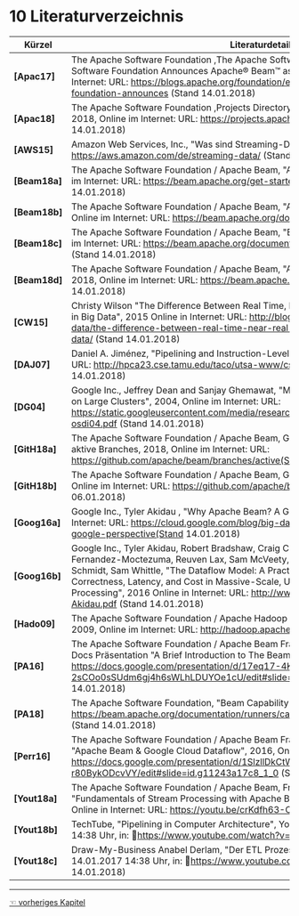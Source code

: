 # 10 Literaturverzeichnis
| Kürzel        | Literaturdetails                                                                                                                                                                                                                                                                                                                                                                                                                                |
| ------------- | ----------------------------------------------------------------------------------------------------------------------------------------------------------------------------------------------------------------------------------------------------------------------------------------------------------------------------------------------------------------------------------------------------------------------------------------------- |
| **[Apac17]**  | The Apache Software Foundation ,The Apache Software Foundation Blog , "The Apache Software Foundation Announces Apache® Beam™ as a Top-Level Project", 2017, Online im Internet: URL: https://blogs.apache.org/foundation/entry/the-apache-software-foundation-announces (Stand 14.01.2018)                                                                                                                                                     |
| **[Apac18]**  | The Apache Software Foundation ,Projects Directory , "Projects by number of committers", 2018, Online im Internet: URL:  https://projects.apache.org/projects.html?number (Stand 14.01.2018)                                                                                                                                                                                                                                                    |
| **[AWS15]**   | Amazon Web Services, Inc., "Was sind Streaming-Daten" 2017 Online in Internet: URL:  https://aws.amazon.com/de/streaming-data/ (Stand 14.01.2018)                                                                                                                                                                                                                                                                                               |
| **[Beam18a]** | The Apache Software Foundation / Apache Beam, "Apache Beam Overview", 2018, Online im Internet: URL: https://beam.apache.org/get-started/beam-overview/ (Stand 14.01.2018)                                                                                                                                                                                                                                                                      |
| **[Beam18b]** | The Apache Software Foundation / Apache Beam, "Apache Beam Documentation", 2018, Online im Internet: URL: https://beam.apache.org/documentation/ (Stand 14.01.2018)                                                                                                                                                                                                                                                                             |
| **[Beam18c]** | The Apache Software Foundation / Apache Beam, "Beam Capability Matrix", 2018, Online im Internet: URL: https://beam.apache.org/documentation/runners/capability-matrix/ (Stand 14.01.2018)                                                                                                                                                                                                                                                      |
| **[Beam18d]** | The Apache Software Foundation / Apache Beam, "Apache Beam™ Downloads: Releases", 2018, Online im Internet: URL: https://beam.apache.org/get-started/downloads/(Stand 14.01.2018)                                                                                                                                                                                                                                                               |
| **[CW15]**    | Christy Wilson "The Difference Between Real Time, Near-Real Time, and Batch Processing in Big Data", 2015 Online in Internet: URL:  http://blog.syncsort.com/2015/11/big-data/the-difference-between-real-time-near-real-time-and-batch-processing-in-big-data/ (Stand 14.01.2018)                                                                                                                                                              |
| **[DAJ07]**   | Daniel A. Jiménez, "Pipelining and Instruction-Level Parallelism", 2007 Online in Internet: URL:  http://hpca23.cse.tamu.edu/taco/utsa-www/cs5513-fall07/lecture3.html (Stand 14.01.2018)                                                                                                                                                                                                                                                       |
| **[DG04]**    | Google Inc., Jeffrey Dean and Sanjay Ghemawat, "MapReduce: Simplified Data Processing on Large Clusters", 2004, Online im Internet: URL: https://static.googleusercontent.com/media/research.google.com/de//archive/mapreduce-osdi04.pdf (Stand 14.01.2018)                                                                                                                                                                                     |
| **[GitH18a]** | The Apache Software Foundation / Apache Beam, GitHub Repositiory von Apache Beam aktive Branches, 2018, Online im Internet: URL: https://github.com/apache/beam/branches/active(Stand 14.01.2018)                                                                                                                                                                                                                                               |
| **[GitH18b]** | The Apache Software Foundation / Apache Beam, GitHub Insights Contributors , 2018, Online im Internet: URL: https://github.com/apache/beam/graphs/contributors(Stand 06.01.2018)                                                                                                                                                                                                                                                                |
| **[Goog16a]** | Google Inc., Tyler Akidau , "Why Apache Beam? A Google Perspective", 2016, Online im Internet: URL: https://cloud.google.com/blog/big-data/2016/05/why-apache-beam-a-google-perspective(Stand 14.01.2018)                                                                                                                                                                                                                                       |
| **[Goog16b]** | Google Inc., Tyler Akidau, Robert Bradshaw, Craig Chambers, Slava Chernyak, Rafael J. Fernandez-Moctezuma, Reuven Lax, Sam McVeety, Daniel Mills, Frances Perry, Eric Schmidt, Sam Whittle, "The Dataflow Model: A Practical Approach to Balancing Correctness, Latency, and Cost in Massive-Scale, Unbounded, Out-of-Order Data Processing", 2016 Online in Internet: URL: http://www.vldb.org/pvldb/vol8/p1792-Akidau.pdf  (Stand 14.01.2018) |
| **[Hado09]**  | The Apache Software Foundation / Apache Hadoop , "News: Hadoop is getting bigger!", 2009, Online im Internet: URL: http://hadoop.apache.org/#News (Stand 14.01.2018)                                                                                                                                                                                                                                                                            |
| **[PA16]**    | The Apache Software Foundation / Apache Beam Frances Perry und Tyler Akidau, Google Docs Präsentation "A Brief Introduction to The Beam Model", 2016, Online im Internet: URL: https://docs.google.com/presentation/d/17eq17-4KYvF1-2sCOo0sSUdm6gj4h6sWLhLDUYOe1cU/edit#slide=id.g119cd57211_0_16 (Stand 14.01.2018)                                                                                                                            |
| **[PA18]**    | The Apache Software Foundation, "Beam Capability Matrix", Online in Internet: URL:  https://beam.apache.org/documentation/runners/capability-matrix/#cap-summary-when (Stand 14.01.2018)                                                                                                                                                                                                                                                        |
| **[Perr16]**  | The Apache Software Foundation / Apache Beam Frances Perry, Google Docs Präsentation "Apache Beam & Google Cloud Dataflow", 2016, Online im Internet: URL: https://docs.google.com/presentation/d/1SlzllDkCtWdg18qKFhxB1EkQAW2ZiG-r80BykODcvVY/edit#slide=id.g11243a17c8_1_0 (Stand 14.01.2018)                                                                                                                                                 |
| **[Yout18a]** | The Apache Software Foundation / Apache Beam, Frances Perry und Tyler Akidau, "Fundamentals of Stream Processing with Apache Beam: Reasons This is Awesome", 2017 Online in Internet: URL: https://youtu.be/crKdfh63-OQ?t=24m19s (Stand 14.01.2018)                                                                                                                                                                                             |
| **[Yout18b]** | TechTube, "Pipelining in Computer Architecture", Youtube, 06.09.2014, Web, 14.01.2017 14:38 Uhr, in: https://www.youtube.com/watch?v=ecCt6HPlPeA (Stand 14.01.2018)                                                                                                                                                                                                                                                                            |
| **[Yout18c]** | Draw-My-Business Anabel Derlam,  "Der ETL Prozess", Youtube, 06.09.2014, Web, 14.01.2017 14:38 Uhr, in: https://www.youtube.com/watch?v=62wo_dHPRH8 (Stand 14.01.2018)                                                                                                                                                                                                                                                                         |


------------
[☜ vorheriges Kapitel](9_Fazit.md)

